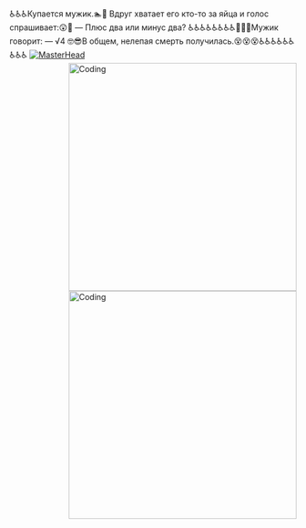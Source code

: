 ♿♿️♿️Купается мужик.🏊🤿 Вдруг хватает его кто-то за яйца и голос спрашивает:😲🧐 — Плюс два или минус два? ♿️♿️♿️♿️♿️♿️♿️♿️🤯🤯🤯Мужик говорит: — √4 🤓😎В общем, нелепая смерть получилась.😵😵😵♿️♿️♿️♿️♿️♿️♿️♿️♿️
[![MasterHead](https://sun9-44.userapi.com/impg/XXqTNKd24L5cSk411U8rx_EUvdbmRXXWw5OAZQ/ttAyy3kFSjc.jpg?size=1230x360&quality=96&sign=a4f6a1b2baefee685b89ac6c2c40ed50&type=album)](https://sun9-44.userapi.com/impg/XXqTNKd24L5cSk411U8rx_EUvdbmRXXWw5OAZQ/ttAyy3kFSjc.jpg?size=1230x360&quality=96&sign=a4f6a1b2baefee685b89ac6c2c40ed50&type=album)
<img align="right" alt="Coding" width="400" src="https://media1.tenor.com/m/tQNTraQOa4AAAAAd/major-hellsing.gif"> 
<img align="right" alt="Coding" width="400" src="https://media1.tenor.com/m/fCNWppnFSSQAAAAC/anime.gif">
